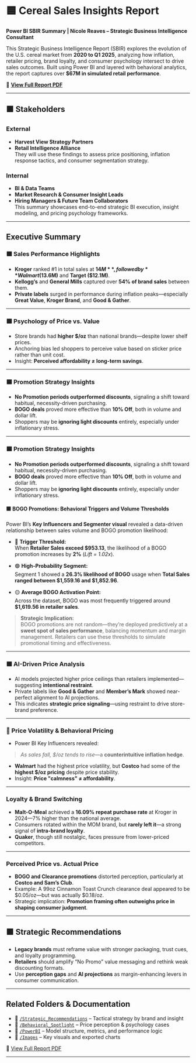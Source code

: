 # 🟦 Cereal Sales Insights Report  
**Power BI SBIR Summary | Nicole Reaves – Strategic Business Intelligence Consultant**

This Strategic Business Intelligence Report (SBIR) explores the evolution of the U.S. cereal market from **2020 to Q1 2025**, analyzing how inflation, retailer pricing, brand loyalty, and consumer psychology intersect to drive sales outcomes. Built using Power BI and layered with behavioral analytics, the report captures over **$67M in simulated retail performance**.

📎 [**View Full Report PDF**](/Cereal_Sales_Power_BI_Report/Cereal_Sales_Performance_Inflattion_Pricing_Consumer_Loyalty_Insights.pdf)

---

## 🟪 Stakeholders

###  External
- **Harvest View Strategy Partners**  
- **Retail Intelligence Alliance**  
They will use these findings to assess price positioning, inflation response tactics, and consumer segmentation strategy.

###  Internal
- **BI & Data Teams**  
- **Market Research & Consumer Insight Leads**  
- **Hiring Managers & Future Team Collaborators**  
This summary showcases end-to-end strategic BI execution, insight modeling, and pricing psychology frameworks.

---

##  Executive Summary

### 🟩 Sales Performance Highlights
- **Kroger** ranked #1 in total sales at **$14M**, followed by **Walmart ($13.6M)** and **Target ($12.1M)**.
- **Kellogg’s** and **General Mills** captured over **54% of brand sales** between them.
- **Private labels** surged in performance during inflation peaks—especially **Great Value**, **Kroger Brand**, and **Good & Gather**.

---

### 🟪 Psychology of Price vs. Value
- Store brands had **higher $/oz** than national brands—despite lower shelf prices.
- Anchoring bias led shoppers to perceive value based on sticker price rather than unit cost.
- Insight: **Perceived affordability ≠ long-term savings**.

---

### 🟦 Promotion Strategy Insights
- **No Promotion periods outperformed discounts**, signaling a shift toward habitual, necessity-driven purchasing.
- **BOGO deals** proved more effective than **10% Off**, both in volume and dollar lift.
- Shoppers may be **ignoring light discounts** entirely, especially under inflationary stress.

---

### 🟦 Promotion Strategy Insights
- **No Promotion periods outperformed discounts**, signaling a shift toward habitual, necessity-driven purchasing.
- **BOGO deals** proved more effective than **10% Off**, both in volume and dollar lift.
- Shoppers may be **ignoring light discounts** entirely, especially under inflationary stress.

#### 🟪 BOGO Promotions: Behavioral Triggers and Volume Thresholds  
Power BI’s **Key Influencers and Segmenter visual** revealed a data-driven relationship between sales volume and BOGO promotion likelihood:

- 🔵 **Trigger Threshold:**  
  When **Retailer Sales exceed $953.13**, the likelihood of a BOGO promotion increases by **2%** (*Lift = 1.02x*).

- 🟢 **High-Probability Segment:**  
  Segment 1 showed a **26.3% likelihood of BOGO** usage when **Total Sales ranged between $1,559.16 and $1,852.96**.

- 🟡 **Average BOGO Activation Point:**  
  Across the dataset, BOGO was most frequently triggered around **$1,619.56 in retailer sales**.

> **Strategic Implication:**  
> BOGO promotions are not random—they’re deployed predictively at a **sweet spot of sales performance**, balancing momentum and margin management. Retailers can use these thresholds to simulate promotional timing and effectiveness.

---

### 🟩 AI-Driven Price Analysis
- AI models projected higher price ceilings than retailers implemented—suggesting **intentional restraint**.
- Private labels like **Good & Gather** and **Member’s Mark** showed near-perfect alignment to AI projections.
- This indicates **strategic price signaling**—using restraint to drive store-brand preference.

---

### 🔵 Price Volatility & Behavioral Pricing
- Power BI Key Influencers revealed:  
> *As sales fall, $/oz tends to rise*—a **counterintuitive inflation hedge**.
- **Walmart** had the highest price volatility, but **Costco** had some of the **highest $/oz pricing** despite price stability.
- Insight: **Price "calmness" ≠ affordability**.

---

###  Loyalty & Brand Switching
- **Malt-O-Meal** achieved a **16.09% repeat purchase rate** at Kroger in 2024—7% higher than the national average.
- Consumers rotated within the MOM brand, but **rarely left it**—a strong signal of **intra-brand loyalty**.
- **Quaker**, though still nostalgic, faces pressure from lower-priced competitors.

---

###  Perceived Price vs. Actual Price
- **BOGO and Clearance promotions** distorted perception, particularly at **Costco and Sam’s Club**.
- Example: A 99oz Cinnamon Toast Crunch clearance deal appeared to be $0.05/oz—but was actually $0.18/oz.
- Strategic implication: **Promotion framing often outweighs price in shaping consumer judgment**.

---

## 🟪 Strategic Recommendations
- **Legacy brands** must reframe value with stronger packaging, trust cues, and loyalty programming.
- **Retailers** should amplify “No Promo” value messaging and rethink weak discounting formats.
- Use **perception gaps** and **AI projections** as margin-enhancing levers in consumer communication.

---

##  Related Folders & Documentation
- 📂 [`/Strategic_Recommendations`](/Strategic_Recommendations) – Tactical strategy by brand and insight  
- 📂 [`/Behavioral_Spotlight`](/Behavioral_Spotlight) – Price perception & psychology cases  
- 📂 [`/PowerBI`](/PowerBI) – Model structure, metrics, and performance logic  
- 📂 [`/Images`](/Images) – Key visuals and exported charts

📎 [View Full Report PDF](/Cereal_Sales_Power_BI_Report/Cereal_Sales_Performance_Inflattion_Pricing_Consumer_Loyalty_Insights.pdf)

---
